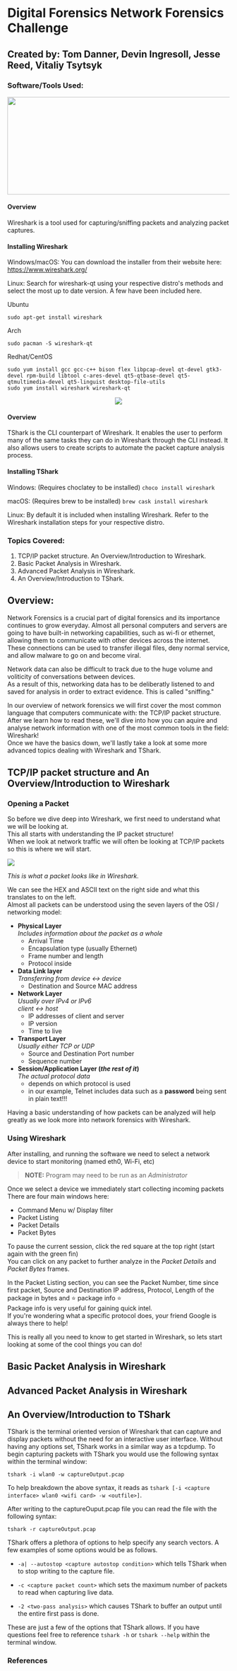 # Digital Forensics Network Forensics Challenge
## Created by: Tom Danner, Devin Ingresoll, Jesse Reed, Vitaliy Tsytsyk

### Software/Tools Used:
<p align="center">
  <img src="https://github.com/tsytsykvitaliy/digital-forensics-network-forensics-challenge/blob/main/Wireshark_Logo.png" width="800" height="221" />
</p>

#### Overview

Wireshark is a tool used for capturing/sniffing packets and analyzing packet captures.

#### Installing Wireshark
Windows/macOS: You can download the installer from their website here: https://www.wireshark.org/

Linux: Search for wireshark-qt using your respective distro's methods and select the most up to date version. A few have been included here.

Ubuntu

`sudo apt-get install wireshark`

Arch

`sudo pacman -S wireshark-qt`

Redhat/CentOS
```
sudo yum install gcc gcc-c++ bison flex libpcap-devel qt-devel gtk3-devel rpm-build libtool c-ares-devel qt5-qtbase-devel qt5-qtmultimedia-devel qt5-linguist desktop-file-utils
sudo yum install wireshark wireshark-qt
```

<p align="center">
  <img src="https://github.com/tsytsykvitaliy/digital-forensics-network-forensics-challenge/blob/main/tshark_logo.png">
</p>

#### Overview

TShark is the CLI counterpart of Wireshark. It enables the user to perform many of the same tasks they can do in Wireshark through the CLI instead. It also allows users to create scripts to automate the packet capture analysis process.

#### Installing TShark
Windows: (Requires choclatey to be installed) `choco install wireshark`

macOS: (Requires brew to be installed) `brew cask install wireshark`

Linux: By default it is included when installing Wireshark. Refer to the Wireshark installation steps for your respective distro.

### Topics Covered:
1. TCP/IP packet structure. An Overview/Introduction to Wireshark.
2. Basic Packet Analysis in Wireshark.
3. Advanced Packet Analysis in Wireshark.
4. An Overview/Introduction to TShark.

## Overview:
Network Forensics is a crucial part of digital forensics and its importance continues to grow everyday.
Almost all personal computers and servers are going to have built-in networking capabilities, such as wi-fi or ethernet, allowing them to communicate with other devices across the internet.
These connections can be used to transfer illegal files, deny normal service, and allow malware to go on and become viral.                                                                                                                                                           

Network data can also be difficult to track due to the huge volume and voliticity of conversations between devices.                                                                                                                                                                      
As a result of this, networking data has to be deliberatly listened to and saved for analysis in order to extract evidence. This is called "sniffing."                                                                                                                                                                

In our overview of network forensics we will first cover the most common language that computers communicate with: the TCP/IP packet structure.                                                                                                                              
After we learn how to read these, we'll dive into how you can aquire and analyse network information with one of the most common tools in the field: Wireshark!                                                                                                                  
Once we have the basics down, we'll lastly take a look at some more advanced topics dealing with Wireshark and TShark.



## TCP/IP packet structure and An Overview/Introduction to Wireshark
### Opening a Packet
So before we dive deep into Wireshark, we first need to understand what we will be looking at.  
This all starts with understanding the IP packet structure\!  
When we look at network traffic we will often be looking at TCP/IP packets so this is where we will start.  
 
![](telnet.png)

*This is what a packet looks like in Wireshark.*  

We can see the HEX and ASCII text on the right side and what this translates to on the left.  
Almost all packets can be understood using the seven layers of the OSI / networking model:  

- **Physical Layer**        
_Includes information about the packet as a whole_   
  - Arrival Time  
  - Encapsulation type (usually Ethernet)      
  - Frame number and length  
  - Protocol inside          
- **Data Link layer**  
_Transferring from device <-> device_
  - Destination and Source MAC address        
- **Network Layer**  
_Usually over IPv4 or IPv6_  
_client <-> host_         
  - IP addresses of client and server
  - IP version
  - Time to live
- **Transport Layer**  
_Usually either TCP or UDP_
  - Source and Destination Port number
  - Sequence number
- **Session/Application Layer (_the rest of it_)**  
_The actual protocol data_
  - depends on which protocol is used
  - in our example, Telnet includes data such as a **password** being sent in plain text!!!
  
Having a basic understanding of how packets can be analyzed will help greatly as we look more into network forensics with Wireshark.

### Using Wireshark
After installing, and running the software we need to select a network device to start monitoring (named eth0, Wi-Fi, etc)  
 > **NOTE:** Program may need to be run as an _Administrator_    

Once we select a device we immediately start collecting incoming packets
There are four main windows here:
 - Command Menu w/ Display filter
 - Packet Listing
 - Packet Details 
 - Packet Bytes  
 
To pause the current session, click the red square at the top right (start again with the green fin)  
You can click on any packet to further analyze in the _Packet Details_ and _Packet Bytes_ frames.

In the Packet Listing section, you can see the Packet Number, time since first packet, Source and Destination IP address, Protocol, Length of the package in bytes and :star: package info :star:  
Package info is very useful for gaining quick intel.  
If you're wondering what a specific protocol does, your friend Google is always there to help! 

This is really all you need to know to get started in Wireshark, so lets start looking at some of the cool things you can do!

## Basic Packet Analysis in Wireshark



## Advanced Packet Analysis in Wireshark



## An Overview/Introduction to TShark
TShark is the terminal oriented version of Wireshark that can capture and display packets without the need for an interactive user interface. Without having any options set, TShark works in a similar way as a tcpdump. To begin capturing packets with TShark you would use the following syntax within the terminal window: 

`tshark -i wlan0 -w captureOutput.pcap`

To help breakdown the above syntax, it reads as `tshark [-i <capture interface> wlan0 <wifi card> -w <outfile>]`.

After writing to the captureOuput.pcap file you can read the file with the following syntax:

`tshark -r captureOutput.pcap`

TShark offers a plethora of options to help specify any search vectors. A few examples of some options would be as follows.

- `-a| --autostop <capture autostop condition>` which tells TShark when to stop writing to the capture file. 

- `-c <capture packet count>` which sets the maximum number of packets to read when capturing live data. 

- `-2 <two-pass analysis>` which causes TShark to buffer an output until the entire first pass is done. 

These are just a few of the options that TShark allows. If you have questions feel free to reference `tshark -h` or `tshark --help` within the terminal window.



### References
